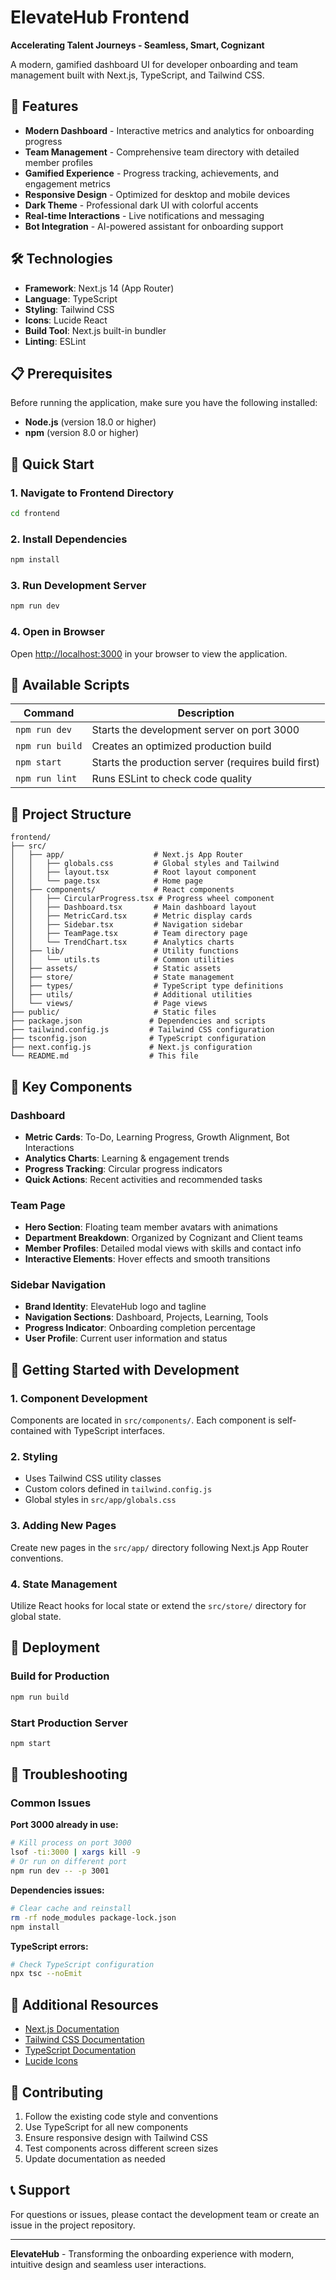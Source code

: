 # ElevateHub Frontend

**Accelerating Talent Journeys - Seamless, Smart, Cognizant**

A modern, gamified dashboard UI for developer onboarding and team management built with Next.js, TypeScript, and Tailwind CSS.

## 🚀 Features

- **Modern Dashboard** - Interactive metrics and analytics for onboarding progress
- **Team Management** - Comprehensive team directory with detailed member profiles
- **Gamified Experience** - Progress tracking, achievements, and engagement metrics
- **Responsive Design** - Optimized for desktop and mobile devices
- **Dark Theme** - Professional dark UI with colorful accents
- **Real-time Interactions** - Live notifications and messaging
- **Bot Integration** - AI-powered assistant for onboarding support

## 🛠️ Technologies

- **Framework**: Next.js 14 (App Router)
- **Language**: TypeScript
- **Styling**: Tailwind CSS
- **Icons**: Lucide React
- **Build Tool**: Next.js built-in bundler
- **Linting**: ESLint

## 📋 Prerequisites

Before running the application, make sure you have the following installed:

- **Node.js** (version 18.0 or higher)
- **npm** (version 8.0 or higher)

## 🚀 Quick Start

### 1. Navigate to Frontend Directory
```bash
cd frontend
```

### 2. Install Dependencies
```bash
npm install
```

### 3. Run Development Server
```bash
npm run dev
```

### 4. Open in Browser
Open [http://localhost:3000](http://localhost:3000) in your browser to view the application.

## 📜 Available Scripts

| Command | Description |
|---------|-------------|
| `npm run dev` | Starts the development server on port 3000 |
| `npm run build` | Creates an optimized production build |
| `npm start` | Starts the production server (requires build first) |
| `npm run lint` | Runs ESLint to check code quality |

## 📁 Project Structure

```
frontend/
├── src/
│   ├── app/                    # Next.js App Router
│   │   ├── globals.css         # Global styles and Tailwind
│   │   ├── layout.tsx          # Root layout component
│   │   └── page.tsx            # Home page
│   ├── components/             # React components
│   │   ├── CircularProgress.tsx # Progress wheel component
│   │   ├── Dashboard.tsx       # Main dashboard layout
│   │   ├── MetricCard.tsx      # Metric display cards
│   │   ├── Sidebar.tsx         # Navigation sidebar
│   │   ├── TeamPage.tsx        # Team directory page
│   │   └── TrendChart.tsx      # Analytics charts
│   ├── lib/                    # Utility functions
│   │   └── utils.ts            # Common utilities
│   ├── assets/                 # Static assets
│   ├── store/                  # State management
│   ├── types/                  # TypeScript type definitions
│   ├── utils/                  # Additional utilities
│   └── views/                  # Page views
├── public/                     # Static files
├── package.json               # Dependencies and scripts
├── tailwind.config.js         # Tailwind CSS configuration
├── tsconfig.json              # TypeScript configuration
├── next.config.js             # Next.js configuration
└── README.md                  # This file
```

## 🎨 Key Components

### Dashboard
- **Metric Cards**: To-Do, Learning Progress, Growth Alignment, Bot Interactions
- **Analytics Charts**: Learning & engagement trends
- **Progress Tracking**: Circular progress indicators
- **Quick Actions**: Recent activities and recommended tasks

### Team Page
- **Hero Section**: Floating team member avatars with animations
- **Department Breakdown**: Organized by Cognizant and Client teams
- **Member Profiles**: Detailed modal views with skills and contact info
- **Interactive Elements**: Hover effects and smooth transitions

### Sidebar Navigation
- **Brand Identity**: ElevateHub logo and tagline
- **Navigation Sections**: Dashboard, Projects, Learning, Tools
- **Progress Indicator**: Onboarding completion percentage
- **User Profile**: Current user information and status

## 🎯 Getting Started with Development

### 1. Component Development
Components are located in `src/components/`. Each component is self-contained with TypeScript interfaces.

### 2. Styling
- Uses Tailwind CSS utility classes
- Custom colors defined in `tailwind.config.js`
- Global styles in `src/app/globals.css`

### 3. Adding New Pages
Create new pages in the `src/app/` directory following Next.js App Router conventions.

### 4. State Management
Utilize React hooks for local state or extend the `src/store/` directory for global state.

## 🚀 Deployment

### Build for Production
```bash
npm run build
```

### Start Production Server
```bash
npm start
```

## 🐛 Troubleshooting

### Common Issues

**Port 3000 already in use:**
```bash
# Kill process on port 3000
lsof -ti:3000 | xargs kill -9
# Or run on different port
npm run dev -- -p 3001
```

**Dependencies issues:**
```bash
# Clear cache and reinstall
rm -rf node_modules package-lock.json
npm install
```

**TypeScript errors:**
```bash
# Check TypeScript configuration
npx tsc --noEmit
```

## 📖 Additional Resources

- [Next.js Documentation](https://nextjs.org/docs)
- [Tailwind CSS Documentation](https://tailwindcss.com/docs)
- [TypeScript Documentation](https://www.typescriptlang.org/docs)
- [Lucide Icons](https://lucide.dev)

## 🤝 Contributing

1. Follow the existing code style and conventions
2. Use TypeScript for all new components
3. Ensure responsive design with Tailwind CSS
4. Test components across different screen sizes
5. Update documentation as needed

## 📞 Support

For questions or issues, please contact the development team or create an issue in the project repository.

---

**ElevateHub** - Transforming the onboarding experience with modern, intuitive design and seamless user interactions. 